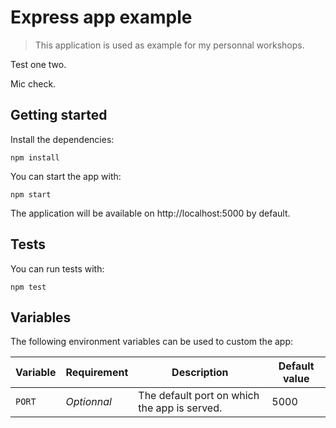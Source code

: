 # Express app example

> This application is used as example for my personnal workshops.

Test one two.

Mic check.

## Getting started

Install the dependencies:
```
npm install
```

You can start the app with:
```
npm start
```

The application will be available on http://localhost:5000 by default.

## Tests

You can run tests with:
```
npm test
```

## Variables

The following environment variables can be used to custom the app:

Variable | Requirement | Description | Default value
--- | --- | ---  | ---
`PORT` | *Optionnal* | The default port on which the app is served. | 5000
